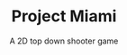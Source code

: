 ---
layout: post
title: Project Miami
subtitle: A 2D top down shooter game
img: 
project-url:
description: "Up for some nonstop shooting, gun tooting, robot blasting action? You came to the right place! Now Featuring:

Three levels!
Multiple weapons!
Intense boss battle!"


categories: projects
---